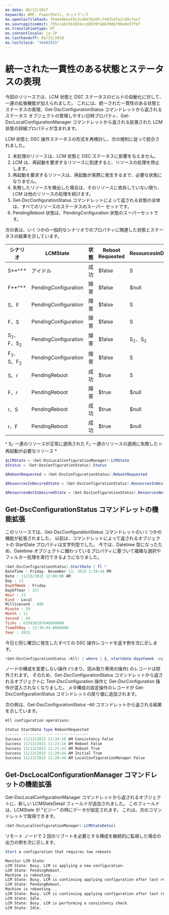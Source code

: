 ```yaml
---
ms.date: 06/12/2017
keywords: WMF, PowerShell, セットアップ
ms.openlocfilehash: 7b4e4dbeaf9c3c48e7b2dfc74435dfa2cd9c7ea7
ms.sourcegitcommit: 735ccab3fb3834ccd8559fab6700b798e8e5ffbf
ms.translationtype: HT
ms.contentlocale: ja-JP
ms.lasthandoff: 05/25/2018
ms.locfileid: "34482915"
---
```

# <a name="unified-and-consistent-state-and-status-representation"></a>統一された一貫性のある状態とステータスの表現

今回のリリースでは、LCM 状態と DSC ステータスのビルドの自動化に対して、一連の拡張機能が加えられました。 これには、統一された一貫性のある状態とステータスの表現、Get-DscConfigurationStatus コマンドレットから返されるステータス オブジェクトの管理しやすい日時プロパティ、Get-DscLocalConfigurationManager コマンドレットから返される拡張された LCM 状態の詳細プロパティが含まれます。

LCM 状態と DSC 操作ステータスの形式を再検討し、次の規則に従って統合されました。
1.  未処理のリソースは、LCM 状態と DSC ステータスに影響を与えません。
2.  LCM は、再起動を要求するリソースに到達すると、リソースの処理を停止します。
3.  再起動を要求するリソースは、再起動が実際に発生するまで、必要な状態になりません。
4.  失敗したリソースを検出した場合は、そのリソースに依存していない限り、LCM は他のリソースの処理を続けます。
5.  Get-DscConfigurationStatus コマンドレットによって返される状態の全体は、すべてのリソースのステータスのスーパー セットです。
6.  PendingReboot 状態は、PendingConfiguration 状態のスーパーセットです。

次の表は、いくつかの一般的なシナリオでのプロパティに関連した状態とステータスの結果を示しています。

| シナリオ                    | LCMState       | 状態 | Reboot Requested  | ResourcesInDesiredState  | ResourcesNotInDesiredState |
|---------------------------------|----------------------|------------|---------------|------------------------------|--------------------------------|
| S**^**                          | アイドル                 | 成功    | $false        | S                            | $null                          |
| F**^**                          | PendingConfiguration | 障害    | $false        | $null                        | F                              |
| S、F                             | PendingConfiguration | 障害    | $false        | S                            | F                              |
| F、S                             | PendingConfiguration | 障害    | $false        | S                            | F                              |
| S<sub>1</sub>、F、S<sub>2</sub> | PendingConfiguration | 障害    | $false        | S<sub>1</sub>、S<sub>2</sub> | F                              |
| F<sub>1</sub>、S、F<sub>2</sub> | PendingConfiguration | 障害    | $false        | S                            | F<sub>1</sub>、F<sub>2</sub>   |
| S、r                            | PendingReboot        | 成功    | $true         | S                            | r                              |
| F、r                            | PendingReboot        | 障害    | $true         | $null                        | F、r                           |
| r、S                            | PendingReboot        | 成功    | $true         | $null                        | r                              |
| r、F                            | PendingReboot        | 成功    | $true         | $null                        | r                              |

^ S<sub>i</sub>: 一連のリソースが正常に適用された F<sub>i</sub>: 一連のリソースの適用に失敗した r: 再起動が必要なリソース \*

```powershell
$LCMState = (Get-DscLocalConfigurationManager).LCMState
$Status = (Get-DscConfigurationStatus).Status

$RebootRequested = (Get-DscConfigurationStatus).RebootRequested

$ResourcesInDesiredState = (Get-DscConfigurationStatus).ResourcesInDesiredState

$ResourcesNotInDesiredState = (Get-DscConfigurationStatus).ResourcesNotInDesiredState
```

## <a name="enhancement-in-get-dscconfigurationstatus-cmdlet"></a>Get-DscConfigurationStatus コマンドレットの機能拡張

このリリースでは、Get-DscConfigurationStatus コマンドレットのいくつかの機能が拡張されました。 以前は、コマンドレットによって返されるオブジェクトの StartDate プロパティは文字列型でした。 今では、Datetime 型になったため、Datetime オブジェクトに備わっているプロパティに基づいて複雑な選択やフィルター処理を実行できるようになりました。

```powershell
(Get-DscConfigurationStatus).StartDate | fl *
DateTime : Friday, November 13, 2015 1:39:44 PM
Date : 11/13/2015 12:00:00 AM
Day : 13
DayOfWeek : Friday
DayOfYear : 317
Hour : 13
Kind : Local
Millisecond : 886
Minute : 39
Month : 11
Second : 44
Ticks : 635830187848860000
TimeOfDay : 13:39:44.8860000
Year : 2015
```

今日と同じ曜日に発生したすべての DSC 操作レコードを返す例を次に示します。

```powershell
(Get-DscConfigurationStatus –All) | where { $_.startdate.dayofweek -eq (Get-Date).DayOfWeek }
```

ノードの構成を変更しない操作 (つまり、読み取り専用の操作) のレコードは除外されます。 そのため、Get-DscConfigurationStatus コマンドレットから返されるオブジェクトに Test-DscConfiguration 操作と Get-DscConfiguration 操作が混入されなくなりました。
メタ構成の設定操作のレコードが Get-DscConfigurationStatus コマンドレットの戻り値に追加されます。

次の例は、Get-DscConfigurationStatus –All コマンドレットから返される結果を示しています。

```powershell
All configuration operations:

Status StartDate Type RebootRequested
------ --------- ---- ---------------
Success 11/13/2015 11:38:16 AM Consistency False
Success 11/13/2015 11:23:16 AM Reboot False
Success 11/13/2015 11:21:43 AM Reboot True
Success 11/13/2015 11:20:44 AM Initial True
Success 11/13/2015 11:20:44 AM LocalConfigurationManager False
```

## <a name="enhancement-in-get-dsclocalconfigurationmanager-cmdlet"></a>Get-DscLocalConfigurationManager コマンドレットの機能拡張

Get-DscLocalConfigurationManager コマンドレットから返されるオブジェクトに、新しい LCMStateDetail フィールドが追加されました。 このフィールドは、LCMState が "ビジー" の時にデータが設定されます。 これは、次のコマンドレットで取得できます。

```powershell
(Get-DscLocalConfigurationManager).LCMStateDetail
```

リモート ノードで 2 回のリブートを必要とする構成を継続的に監視した場合の出力の例を次に示します。

```powershell
Start a configuration that requires two reboots

Monitor LCM State:
LCM State: Busy, LCM is applying a new configuration.
LCM State: PendingReboot,
Machine is rebooting...
LCM State: Busy, LCM is continuing applying configuration after last reboot.
LCM State: PendingReboot,
Machine is rebooting...
LCM State: Busy, LCM is continuing applying configuration after last reboot.
LCM State: Idle,
LCM State: Busy, LCM is performing a consistency check.
LCM State: Idle,
```
